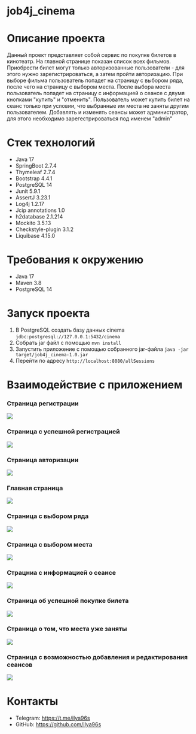 # job4j_cinema
# Описание проекта
Данный проект представляет собой сервис по покупке билетов в кинотеатр. На главной странице показан список всех фильмов. Приобрести билет могут только авторизованные пользователи - для этого нужно зарегистрироваться, а затем пройти авторизацию. При выборе фильма пользователь попадет на страницу с выбором ряда, после чего на страницу с выбором места. После выбора места пользователь попадет на страницу с информацией о сеансе с двумя кнопками "купить" и "отменить". Пользователь может купить билет на сеанс только при условии, что выбранные им места не заняты другим пользователем. Добавлять и изменять сеансы может администратор, для этого необходимо зарегестрироваться под именем "admin"
# Стек технологий
- Java 17
- SpringBoot 2.7.4
- Thymeleaf 2.7.4
- Bootstrap 4.4.1
- PostgreSQL 14
- Junit 5.9.1
- AssertJ 3.23.1
- Log4j 1.2.17
- Jcip annotations 1.0
- h2database 2.1.214
- Mockito 3.5.13
- Checkstyle-plugin 3.1.2
- Liquibase 4.15.0
# Требования к окружению
- Java 17
- Maven 3.8
- PostgreSQL 14
# Запуск проекта
1. В PostgreSQL создать базу данных cinema ```jdbc:postgresql://127.0.0.1:5432/cinema```
2. Собрать jar файл с помощью ```mvn install```
3. Запустить приложение с помощью собранного jar-файла ```java -jar target/job4j_cinema-1.0.jar```
4. Перейти по адресу ```http://localhost:8080/allSessions```
# Взаимодействие с приложением
### Страница регистрации
![](img/registration.png)

### Страница с успешной регистрацией
![](img/successRegistration.png)

### Страница авторизации
![](img/auth.png)

### Главная страница
![](img/mainPage.png)

### Страница с выбором ряда
![](img/selectRow.png)

### Страница с выбором места
![](img/selectPlace.png)

### Страцниа с информацией о сеансе
![](img/aboutSession.png)

### Страница об успешной покупке билета
![](img/success.png)

### Страница о том, что места уже заняты
![](img/fail.png)

### Страница с возможностью добавления и редактирования сеансов
![](img/editAllSessions.png)
# Контакты
- Telegram: https://t.me/ilya96s
- GitHub: https://github.com/Ilya96s
